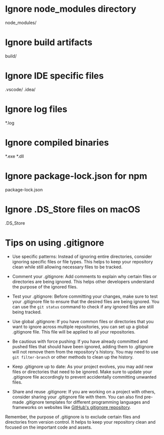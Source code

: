 # Ignore node_modules directory
node_modules/

# Ignore build artifacts
build/

# Ignore IDE specific files
.vscode/
.idea/

# Ignore log files
*.log

# Ignore compiled binaries
*.exe
*.dll

# Ignore package-lock.json for npm
package-lock.json

# Ignore .DS_Store files on macOS
.DS_Store

# Tips on using .gitignore

- Use specific patterns: Instead of ignoring entire directories, consider ignoring specific files or file types. This helps to keep your repository clean while still allowing necessary files to be tracked.

- Comment your .gitignore: Add comments to explain why certain files or directories are being ignored. This helps other developers understand the purpose of the ignored files.

- Test your .gitignore: Before committing your changes, make sure to test your .gitignore file to ensure that the desired files are being ignored. You can use the `git status` command to check if any ignored files are still being tracked.

- Use global .gitignore: If you have common files or directories that you want to ignore across multiple repositories, you can set up a global .gitignore file. This file will be applied to all your repositories.

- Be cautious with force pushing: If you have already committed and pushed files that should have been ignored, adding them to .gitignore will not remove them from the repository's history. You may need to use `git filter-branch` or other methods to clean up the history.

- Keep .gitignore up to date: As your project evolves, you may add new files or directories that need to be ignored. Make sure to update your .gitignore file accordingly to prevent accidentally committing unwanted files.

- Share and reuse .gitignore: If you are working on a project with others, consider sharing your .gitignore file with them. You can also find pre-made .gitignore templates for different programming languages and frameworks on websites like [GitHub's gitignore repository](https://github.com/github/gitignore).

Remember, the purpose of .gitignore is to exclude certain files and directories from version control. It helps to keep your repository clean and focused on the important code and assets.